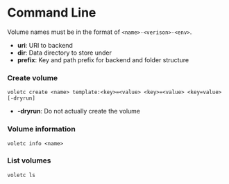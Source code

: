 # Command Line


Volume names must be in the format of `<name>-<verison>-<env>`.

- **uri**: URI to backend
- **dir**: Data directory to store under
- **prefix**: Key and path prefix for backend and folder structure

### Create volume

	voletc create <name> template:<key>=<value> <key>=<value> <key=value> [-dryrun]

- **-dryrun**: Do not actually create the volume

### Volume information

	voletc info <name>

### List volumes

	voletc ls

